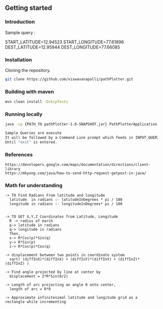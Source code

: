 ## Getting started

### Introduction

  Sample query :
  
  START_LATITUDE=12.94523 START_LONGITUDE=77.61896 DEST_LATITUDE=12.95944 DEST_LONGITUDE=77.66085
  
  
### Installation

  Cloning the repository.
  ```bash
  git clone https://github.com/viswavanapalli/pathPlotter.git
  ```
### Building with maven

  ```bash
  mvn clean install -DskipTests
  ```  
### Running locally
  
  ```bash
  java -cp {PATH_TO pathPlotter-1.0-SNAPSHOT.jar} PathPlotterApplication
  
  Sample Queries are execute
  It will be followed by a Command Line prompt which feeds in INPUT_QUERIES and execute them. 
  Until "exit" is entered.
  ```
### References
  ```
  https://developers.google.com/maps/documentation/directions/client-library
  https://mkyong.com/java/how-to-send-http-request-getpost-in-java/
  ```
### Math for understanding
  ```
 -> TO Find Radians From latitude and longitude
    latitude  in radians :- latitudeInDegrees * pi / 180
    longitude in radians :- longitudeInDegrees* pi / 180


 -> TO GET X,Y,Z Coordinates from Latitude, Longitude
    R -> radius of earch
    p-> latitude in radians
    q-> longitude in radians
    Then,
    x-> R*Cos(p)*Sin(q)
    y-> R*Sin(p)
    z-> R*Cos(p)*Cos(q)

 -> displacement between two points in coordinate system
    sqrt( (diffInX)*(diffInX) + (diffInY)*(diffInY) + (diffInZ)*(diffInZ) )

 -> Find angle projected by line at center by
    displacement = 2*R*Sin(0/2)

 -> Length of arc projecting an angle 0 onto center,
    length of arc = R*0

 -> Approximate infinitesimal latitude and longitude grid as a rectangle while incrementing
  ```
